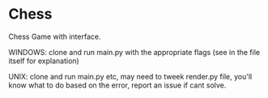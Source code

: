 # Chess
Chess Game with interface.

WINDOWS:
clone and run main.py with the appropriate flags (see in the file itself for explanation)

UNIX:
clone and run main.py etc, may need to tweek render.py file, you'll know what to do based on the error, report an issue if cant solve.
